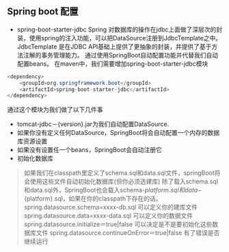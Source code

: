 

## Spring boot 配置

* spring-boot-starter-jdbc
Spring 对数据库的操作在jdbc上面做了深层次的封装，使用spring的注入功能，可以把DataSource注册到JdbcTemplate之中。 
JdbcTemplate 是在JDBC API基础上提供了更抽象的封装，并提供了基于方法注解的事务管理能力。 通过使用SpringBoot自动配置功能并代替我们自动配置beans。
在maven中，我们需要增加spring-boot-starter-jdbc模块
```java
<dependency>
    <groupId>org.springframework.boot</groupId>
    <artifactId>spring-boot-starter-jdbc</artifactId>
</dependency>
```
通过这个模块为我们做了以下几件事
* tomcat-jdbc－{version}.jar为我们自动配置DataSource.
* 如果你没有定义任何DataSource，SpringBoot将会自动配置一个内存的数据库资源设置
* 如果没有设置任一个beans，SpringBoot会自动注册它
* 初始化数据库

> 如果我们在classpath里定义了schema.sql和data.sql文件，springBoot将会使用这些文件自动初始化数据库(但你必须选建库)
除了载入schema.sql和data.sql外，SpringBoot也会载入schema-${platform}.sql和data-${platform}.sql，如果在你的classpath下存在的话。
spring.datasource.schema=xxxx-db.sql 可以定义你的建库文件
spring.datasource.data=xxxx-data.sql  可以定义你的数据文件
spring.datasource.initialize＝true|false 可以决定是不是要初始化这些数据库文件
spring.datasource.continueOnError＝true|false 有了错误是否继续运行

